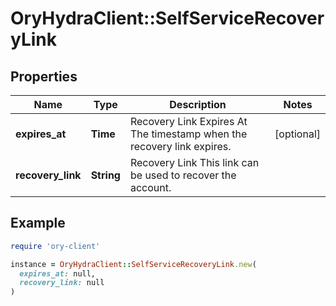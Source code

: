 # OryHydraClient::SelfServiceRecoveryLink

## Properties

| Name | Type | Description | Notes |
| ---- | ---- | ----------- | ----- |
| **expires_at** | **Time** | Recovery Link Expires At  The timestamp when the recovery link expires. | [optional] |
| **recovery_link** | **String** | Recovery Link  This link can be used to recover the account. |  |

## Example

```ruby
require 'ory-client'

instance = OryHydraClient::SelfServiceRecoveryLink.new(
  expires_at: null,
  recovery_link: null
)
```

